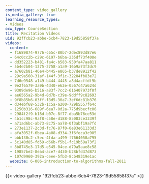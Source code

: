 ```yaml
---
content_type: video_gallery
is_media_gallery: true
learning_resource_types:
- Videos
ocw_type: CourseSection
title: Recitation Videos
uid: 92ffcb23-abbe-6cb4-7823-19d55858f37a
videos:
  content:
  - f1689874-9776-c65c-80b7-2dec893d87e6
  - 64c0cc2b-c29c-6197-b6ba-235df73f408e
  - dd352223-b481-fa4c-b583-950fa47aa811
  - 5b4e2b04-1375-2758-a1a9-16b9a73f3dc9
  - a7602b81-46e4-b445-e865-b37de8912f42
  - 29c9a560-31af-144f-3f1c-32284fb83e72
  - 7d6e9548-a149-b444-4445-a8d4acffdf9b
  - 9e2f6579-3a9b-4d40-e62e-0567c47a624d
  - 9309de96-b516-a83f-7cc2-616407973f0f
  - ae6565a2-9b4d-8d7b-c39e-9ddff9c82693
  - 9f8b85b6-03ff-f8d5-30a7-3ef6dc81b376
  - d34ebf68-532b-1c5a-a200-729b5557f64c
  - 1250b316-689f-6ea7-0d2a-775d9becfc06
  - 2984f2f9-b18d-b07c-8f77-dba5b76ce53d
  - 4b1cc98c-9af8-c58e-d188-85083ce3339f
  - a71ad6bc-ab73-8c75-aa78-0f3abf19a7fd
  - 273e1137-2c3d-fc76-87f0-0e83e61133d3
  - afa3052f-6bea-4a08-d334-3f6feca3c905
  - bbb130c2-c5ec-4fda-a499-f7664050a795
  - 5c140d85-fd59-d66b-f5b1-fc19b59a73f2
  - 8b8745e3-17d5-e545-04ce-d79a5aae8c58
  - 19857be2-8ea4-ace7-d430-b28bfd37d873
  - 107d9960-392a-ceee-5fb3-8cb48319e1ac
  website: 6-006-introduction-to-algorithms-fall-2011
---
```



{{< video-gallery "92ffcb23-abbe-6cb4-7823-19d55858f37a" >}}

